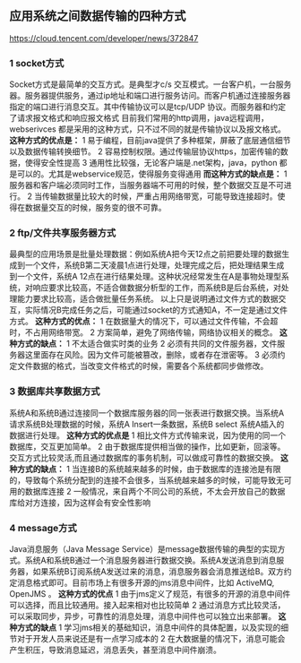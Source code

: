 

## 应用系统之间数据传输的四种方式

https://cloud.tencent.com/developer/news/372847

### **1 socket方式**
Socket方式是最简单的交互方式。是典型才c/s 交互模式。一台客户机，一台服务器。服务器提供服务，通过ip地址和端口进行服务访问。而客户机通过连接服务器指定的端口进行消息交互。其中传输协议可以是tcp/UDP 协议。而服务器和约定了请求报文格式和响应报文格式
目前我们常用的http调用，java远程调用，webserivces 都是采用的这种方式，只不过不同的就是传输协议以及报文格式。
**这种方式的优点是：**
1 易于编程，目前java提供了多种框架，屏蔽了底层通信细节以及数据传输转换细节。
2 容易控制权限。通过传输层协议https，加密传输的数据，使得安全性提高
3 通用性比较强，无论客户端是.net架构，java，python 都是可以的。尤其是webservice规范，使得服务变得通用
**而这种方式的缺点是：**
1 服务器和客户端必须同时工作，当服务器端不可用的时候，整个数据交互是不可进行。
2 当传输数据量比较大的时候，严重占用网络带宽，可能导致连接超时。使得在数据量交互的时候，服务变的很不可靠。

### **2 ftp/文件共享服务器方式**
最典型的应用场景是批量处理数据：例如系统A把今天12点之前把要处理的数据生成到一个文件，系统B第二天凌晨1点进行处理，处理完成之后，把处理结果生成到一个文件，系统A 12点在进行结果处理。这种状况经常发生在A是事物处理型系统，对响应要求比较高，不适合做数据分析型的工作，而系统B是后台系统，对处理能力要求比较高，适合做批量任务系统。
以上只是说明通过文件方式的数据交互，实际情况B完成任务之后，可能通过socket的方式通知A，不一定是通过文件方式。
**这种方式的优点：**
1 在数据量大的情况下，可以通过文件传输，不会超时，不占用网络带宽。
2 方案简单，避免了网络传输，网络协议相关的概念。
**这种方式的缺点：**
1 不太适合做实时类的业务
2 必须有共同的文件服务器，文件服务器这里面存在风险。因为文件可能被篡改，删除，或者存在泄密等。
3 必须约定文件数据的格式，当改变文件格式的时候，需要各个系统都同步做修改。

### **3 数据库共享数据方式**
系统A和系统B通过连接同一个数据库服务器的同一张表进行数据交换。当系统A请求系统B处理数据的时候，系统A Insert一条数据，系统B select 系统A插入的数据进行处理。
**这种方式的优点是**
1 相比文件方式传输来说，因为使用的同一个数据库，交互更加简单。
2 由于数据库提供相当做的操作，比如更新，回滚等。交互方式比较灵活,而且通过数据库的事务机制，可以做成可靠性的数据交换。
**这种方式的缺点：**
1 当连接B的系统越来越多的时候，由于数据库的连接池是有限的，导致每个系统分配到的连接不会很多，当系统越来越多的时候，可能导致无可用的数据库连接
2 一般情况，来自两个不同公司的系统，不太会开放自己的数据库给对方连接，因为这样会有安全性影响

### **4 message方式**
Java消息服务（Java Message Service）是message数据传输的典型的实现方式。系统A和系统B通过一个消息服务器进行数据交换。系统A发送消息到消息服务器，如果系统B订阅系统A发送过来的消息，消息服务器会消息推送给B。双方约定消息格式即可。目前市场上有很多开源的jms消息中间件，比如  ActiveMQ, OpenJMS 。
**这种方式的优点**
1 由于jms定义了规范，有很多的开源的消息中间件可以选择，而且比较通用。接入起来相对也比较简单
2 通过消息方式比较灵活，可以采取同步，异步，可靠性的消息处理，消息中间件也可以独立出来部署。
**这种方式的缺点**
1 学习jms相关的基础知识，消息中间件的具体配置，以及实现的细节对于开发人员来说还是有一点学习成本的
2 在大数据量的情况下，消息可能会产生积压，导致消息延迟，消息丢失，甚至消息中间件崩溃。